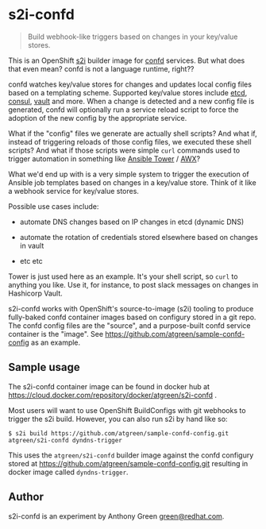 # s2i-confd
> Build webhook-like triggers based on changes in your key/value stores.

This is an OpenShift
[s2i](https://github.com/openshift/source-to-image) builder image for
[confd](http://www.confd.io/) services.  But what does that even
mean?  confd is not a language runtime, right??

confd watches key/value stores for changes and updates local config
files based on a templating scheme.  Supported key/value stores
include [etcd](https://coreos.com/etcd/),
[consul](https://www.consul.io/),
[vault](https://www.vaultproject.io/) and more.  When a change is
detected and a new config file is generated, confd will optionally run
a service reload script to force the adoption of the new config by the
appropriate service.

What if the "config" files we generate are actually shell scripts?
And what if, instead of triggering reloads of those config files, we
executed these shell scripts?  And what if those scripts were simple
`curl` commands used to trigger automation in something like [Ansible
Tower](https://www.ansible.com/products/tower) /
[AWX](https://github.com/ansible/awx)?

What we'd end up with is a very simple system to trigger the execution
of Ansible job templates based on changes in a key/value store.  Think
of it like a webhook service for key/value stores.

Possible use cases include:

- automate DNS changes based on IP changes in etcd (dynamic DNS)

- automate the rotation of credentials stored elsewhere based on
  changes in vault

- etc etc

Tower is just used here as an example.  It's your shell script, so
`curl` to anything you like.  Use it, for instance, to post slack
messages on changes in Hashicorp Vault.

s2i-confd works with OpenShift's source-to-image (s2i) tooling to
produce fully-baked confd container images based on configury stored
in a git repo.  The confd config files are the "source", and a
purpose-built confd service container is the "image".  See
https://github.com/atgreen/sample-confd-config as an example.

## Sample usage

The s2i-confd container image can be found in docker hub at
https://cloud.docker.com/repository/docker/atgreen/s2i-confd .

Most users will want to use OpenShift BuildConfigs with git webhooks
to trigger the s2i build.  However, you can also run s2i by hand like
so:

    $ s2i build https://github.com/atgreen/sample-confd-config.git atgreen/s2i-confd dyndns-trigger
    
This uses the `atgreen/s2i-confd` builder image against the confd
configury stored at https://github.com/atgreen/sample-confd-config.git
resulting in docker image called `dyndns-trigger`.

## Author

s2i-confd is an experiment by Anthony Green <green@redhat.com>.
